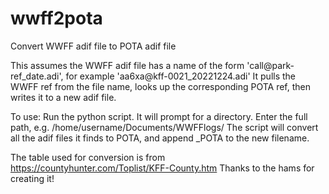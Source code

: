 # wwff2pota
Convert WWFF adif file to POTA adif file

This assumes the WWFF adif file has a name of the form 'call\@park-ref_date.adi',
for example 'aa6xa\@kff-0021_20221224.adi'
It pulls the WWFF ref from the file name, looks up the corresponding POTA ref,
then writes it to a new adif file.

To use: Run the python script. It will prompt for a directory. Enter the full
path, e.g. /home/username/Documents/WWFFlogs/
The script will convert all the adif files it finds to POTA, and append \_POTA 
to the new filename.

The table used for conversion is from 
https://countyhunter.com/Toplist/KFF-County.htm
Thanks to the hams for creating it!
